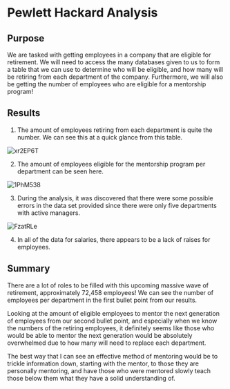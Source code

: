 # Pewlett Hackard Analysis

## Purpose

We are tasked with getting employees in a company that are eligible for retirement. We will need to access the many databases given to us to form a table that we can use to determine who will be eligible, and how many will be retiring from each department of the company. Furthermore, we will also be getting the number of employees who are eligible for a mentorship program!

## Results

1. The amount of employees retiring from each department is quite the number. We can see this at a quick glance from this table.

![xr2EP6T](https://user-images.githubusercontent.com/95941301/152663583-b86383a9-987f-4650-8c49-955b0af570a2.png)

2. The amount of employees eligible for the mentorship program per department can be seen here.

![1PhM538](https://user-images.githubusercontent.com/95941301/152663732-7921f501-6e28-4193-bb13-186ce73b7de9.png)

3. During the analysis, it was discovered that there were some possible errors in the data set provided since there were only five departments with active managers.

![FzatRLe](https://user-images.githubusercontent.com/95941301/152663858-6aae8731-c14a-4249-a3cc-f69e8d2eb8e4.png)

4. In all of the data for salaries, there appears to be a lack of raises for employees.

## Summary

There are a lot of roles to be filled with this upcoming massive wave of retirement, approximately 72,458 employees! We can see the number of employees per department in the first bullet point from our results.

Looking at the amount of eligible employees to mentor the next generation of employees from our second bullet point, and especially when we know the numbers of the retiring employees, it definitely seems like those who would be able to mentor the next generation would be absolutely overwhelmed due to how many will need to replace each department.

The best way that I can see an effective method of mentoring would be to trickle information down, starting with the mentor, to those they are personally mentoring, and have those who were mentored slowly teach those below them what they have a solid understanding of.
